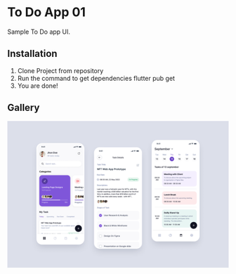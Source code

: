 # **To Do App 01**

Sample To Do app UI.

## **Installation**

1. Clone Project from repository
2. Run the command to get dependencies
    flutter pub get
3. You are done!

## **Gallery**
![To Do app UI](./assets/images/mockup.png)